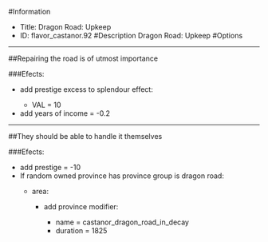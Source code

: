 #Information
 - Title: Dragon Road: Upkeep
 - ID: flavor_castanor.92
#Description
Dragon Road: Upkeep
#Options

___
##Repairing the road is of utmost importance

###Efects:<ul><li>add prestige excess to splendour effect:</li><ul><li>VAL = 10</li></ul><li>add years of income = -0.2</li></ul>

___
##They should be able to handle it themselves

###Efects:<ul><li>add prestige = -10</li><li>If random owned province has province group is dragon road:</li><ul><li>area:</li><ul><li>add province modifier:</li><ul><li>name = castanor_dragon_road_in_decay</li><li>duration = 1825</li></ul></ul></ul></ul>
